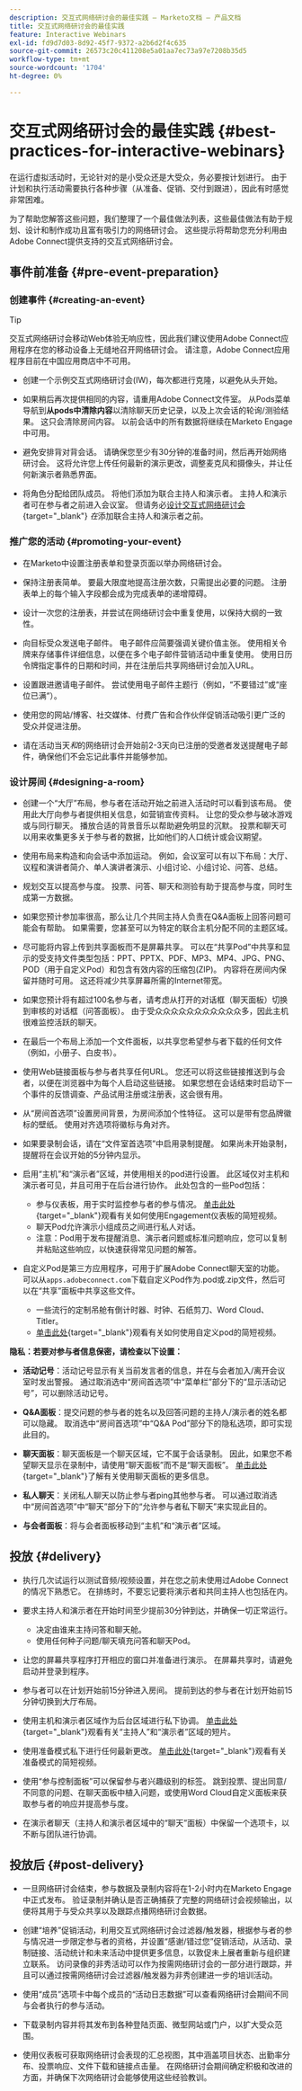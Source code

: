 ```yaml
---
description: 交互式网络研讨会的最佳实践 — Marketo文档 — 产品文档
title: 交互式网络研讨会的最佳实践
feature: Interactive Webinars
exl-id: fd9d7d03-8d92-45f7-9372-a2b6d2f4c635
source-git-commit: 26573c20c411208e5a01aa7ec73a97e7208b35d5
workflow-type: tm+mt
source-wordcount: '1704'
ht-degree: 0%

---
```


# 交互式网络研讨会的最佳实践 {#best-practices-for-interactive-webinars}

在运行虚拟活动时，无论针对的是小受众还是大受众，务必要按计划进行。 由于计划和执行活动需要执行各种步骤（从准备、促销、交付到跟进），因此有时感觉非常困难。

为了帮助您解答这些问题，我们整理了一个最佳做法列表，这些最佳做法有助于规划、设计和制作成功且富有吸引力的网络研讨会。 这些提示将帮助您充分利用由Adobe Connect提供支持的交互式网络研讨会。

## 事件前准备 {#pre-event-preparation}

### 创建事件 {#creating-an-event}

>[!TIP]
>
>交互式网络研讨会移动Web体验无响应性，因此我们建议使用Adobe Connect应用程序在您的移动设备上无缝地召开网络研讨会。 请注意，Adobe Connect应用程序目前在中国应用商店中不可用。

* 创建一个示例交互式网络研讨会(IW)，每次都进行克隆，以避免从头开始。

* 如果稍后再次提供相同的内容，请重用Adobe Connect文件室。 从Pods菜单导航到&#x200B;**从pods中清除内容**&#x200B;以清除聊天历史记录，以及上次会话的轮询/测验结果。 这只会清除房间内容。 以前会话中的所有数据将继续在Marketo Engage中可用。

* 避免安排背对背会话。 请确保您至少有30分钟的准备时间，然后再开始网络研讨会。 这将允许您上传任何最新的演示更改，调整麦克风和摄像头，并让任何新演示者熟悉界面。

* 将角色分配给团队成员。 将他们添加为联合主持人和演示者。 主持人和演示者可在参与者之前进入会议室。 但请务必[设计交互式网络研讨会](/help/marketo/product-docs/demand-generation/events/interactive-webinars/designing-interactive-webinars.md){target="_blank"} _在_&#x200B;添加联合主持人和演示者之前。

### 推广您的活动 {#promoting-your-event}

* 在Marketo中设置注册表单和登录页面以举办网络研讨会。

* 保持注册表简单。 要最大限度地提高注册次数，只需提出必要的问题。 注册表单上的每个输入字段都会成为完成表单的递增障碍。

* 设计一次您的注册表，并尝试在网络研讨会中重复使用，以保持大纲的一致性。

* 向目标受众发送电子邮件。 电子邮件应简要强调关键价值主张。 使用相关令牌来存储事件详细信息，以便在多个电子邮件营销活动中重复使用。 使用日历令牌指定事件的日期和时间，并在注册后共享网络研讨会加入URL。

* 设置跟进邀请电子邮件。 尝试使用电子邮件主题行（例如，“不要错过”或“座位已满”）。

* 使用您的网站/博客、社交媒体、付费广告和合作伙伴促销活动吸引更广泛的受众并促进注册。

* 请在活动当天&#x200B;_和_&#x200B;的网络研讨会开始前2-3天向已注册的受邀者发送提醒电子邮件，确保他们不会忘记此事件并能够参加。

### 设计房间 {#designing-a-room}

* 创建一个“大厅”布局，参与者在活动开始之前进入活动时可以看到该布局。 使用此大厅向参与者提供相关信息，如营销宣传资料。 让您的受众参与破冰游戏或与同行聊天。 播放合适的背景音乐以帮助避免明显的沉默。 投票和聊天可以用来收集更多关于参与者的数据，比如他们的人口统计或会议期望。

* 使用布局来构造和向会话中添加运动。 例如，会议室可以有以下布局：大厅、议程和演讲者简介、单人演讲者演示、小组讨论、小组讨论、问答、总结。

* 规划交互以提高参与度。 投票、问答、聊天和测验有助于提高参与度，同时生成第一方数据。

* 如果您预计参加率很高，那么让几个共同主持人负责在Q&amp;A面板上回答问题可能会有帮助。 如果需要，您甚至可以为特定的联合主机分配不同的主题区域。

* 尽可能将内容上传到共享面板而不是屏幕共享。 可以在“共享Pod”中共享和显示的受支持文件类型包括：PPT、PPTX、PDF、MP3、MP4、JPG、PNG、POD（用于自定义Pod）和包含有效内容的压缩包(ZIP)。 内容将在房间内保留并随时可用。 这还将减少共享屏幕所需的Internet带宽。

* 如果您预计将有超过100名参与者，请考虑从打开的对话框（聊天面板）切换到审核的对话框（问答面板）。 由于受众众众众众众众众众众众多，因此主机很难监控活跃的聊天。

* 在最后一个布局上添加一个文件面板，以共享您希望参与者下载的任何文件（例如，小册子、白皮书）。

* 使用Web链接面板与参与者共享任何URL。 您还可以将这些链接推送到与会者，以便在浏览器中为每个人启动这些链接。 如果您想在会话结束时启动下一个事件的反馈调查、产品试用注册或注册表，这会很有用。

* 从“房间首选项”设置房间背景，为房间添加个性特征。 这可以是带有您品牌徽标的壁纸。 使用对齐选项将徽标与角对齐。

* 如果要录制会话，请在“文件室首选项”中启用录制提醒。 如果尚未开始录制，提醒将在会议开始的5分钟内显示。

* 启用“主机”和“演示者”区域，并使用相关的pod进行设置。 此区域仅对主机和演示者可见，并且可用于在后台进行协作。 此处包含的一些Pod包括：
   * 参与仪表板，用于实时监控参与者的参与情况。 [单击此处](https://www.youtube.com/watch?v=gf5fu0JK9Hk){target="_blank"}观看有关如何使用Engagement仪表板的简短视频。
   * 聊天Pod允许演示小组成员之间进行私人对话。
   * 注意：Pod用于发布提醒消息、演示者问题或标准问题响应，您可以复制并粘贴这些响应，以快速获得常见问题的解答。

* 自定义Pod是第三方应用程序，可用于扩展Adobe Connect聊天室的功能。 可以从`apps.adobeconnect.com`下载自定义Pod作为.pod或.zip文件，然后可以在“共享”面板中共享这些文件。
   * 一些流行的定制吊舱有倒计时器、时钟、石纸剪刀、Word Cloud、Titler。
   * [单击此处](https://www.youtube.com/watch?v=1w5nqJqEHQw){target="_blank"}观看有关如何使用自定义pod的简短视频。

**隐私：若要对参与者信息保密，请检查以下设置：**

* **活动记号**：活动记号显示有关当前发言者的信息，并在与会者加入/离开会议室时发出警报。 通过取消选中“房间首选项”中“菜单栏”部分下的“显示活动记号”，可以删除活动记号。

* **Q&amp;A面板**：提交问题的参与者的姓名以及回答问题的主持人/演示者的姓名都可以隐藏。 取消选中“房间首选项”中“Q&amp;A Pod”部分下的隐私选项，即可实现此目的。

* **聊天面板**：聊天面板是一个聊天区域，它不属于会话录制。 因此，如果您不希望聊天显示在录制中，请使用“聊天面板”而不是“聊天面板”。 [单击此处](https://helpx.adobe.com/adobe-connect/using/notes-chat-q-a-polls.html#chat_panel){target="_blank"}了解有关使用聊天面板的更多信息。

* **私人聊天**：关闭私人聊天以防止参与者ping其他参与者。 可以通过取消选中“房间首选项”中“聊天”部分下的“允许参与者私下聊天”来实现此目的。

* **与会者面板**：将与会者面板移动到“主机”和“演示者”区域。

## 投放 {#delivery}

* 执行几次试运行以测试音频/视频设置，并在您之前未使用过Adobe Connect的情况下熟悉它。 在排练时，不要忘记要将演示者和共同主持人也包括在内。

* 要求主持人和演示者在开始时间至少提前30分钟到达，并确保一切正常运行。
   * 决定由谁来主持问答和聊天舱。
   * 使用任何种子问题/聊天填充问答和聊天Pod。

* 让您的屏幕共享程序打开相应的窗口并准备进行演示。 在屏幕共享时，请避免启动并登录到程序。

* 参与者可以在计划开始前15分钟进入房间。 提前到达的参与者在计划开始前15分钟切换到大厅布局。

* 使用主机和演示者区域作为后台区域进行私下协调。 [单击此处](https://www.youtube.com/watch?v=11GkcvIUttY){target="_blank"}观看有关“主持人”和“演示者”区域的短片。

* 使用准备模式私下进行任何最新更改。 [单击此处](https://www.youtube.com/watch?v=kUya84sx-E4){target="_blank"}观看有关准备模式的简短视频。

* 使用“参与控制面板”可以保留参与者兴趣级别的标签。 跳到投票、提出同意/不同意的问题、在聊天面板中植入问题，或使用Word Cloud自定义面板来获取参与者的响应并提高参与度。

* 在演示者聊天（主持人和演示者区域中的“聊天”面板）中保留一个选项卡，以不断与团队进行协调。

## 投放后 {#post-delivery}

* 一旦网络研讨会结束，参与数据及录制内容将在1-2小时内在Marketo Engage中正式发布。 验证录制并确认是否正确捕获了完整的网络研讨会视频输出，以便将其用于与受众共享以及跟踪点播网络研讨会数据。

* 创建“培养”促销活动，利用交互式网络研讨会过滤器/触发器，根据参与者的参与情况进一步限定参与者的资格，并设置“感谢/错过您”促销活动，从活动、录制链接、活动统计和未来活动中提供更多信息，以敦促未上展者重新与组织建立联系。 访问录像的非秀活动可以作为按需网络研讨会的一部分进行跟踪，并且可以通过按需网络研讨会过滤器/触发器为非秀创建进一步的培训活动。

* 使用“成员”选项卡中每个成员的“活动日志数据”可以查看网络研讨会期间不同与会者执行的参与活动。

* 下载录制内容并将其发布到各种登陆页面、微型网站或门户，以扩大受众范围。

* 使用仪表板可获取网络研讨会表现的汇总视图，其中涵盖项目状态、出勤率分布、投票响应、文件下载和链接点击量。 在网络研讨会期间确定积极和改进的方面，并确保下次网络研讨会能够使用这些经验教训。
